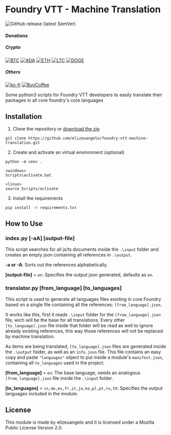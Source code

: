 # Foundry VTT - Machine Translation

![GitHub release (latest SemVer)](https://img.shields.io/github/v/release/elizeuangelo/foundry-vtt-machine-translation)

#### Donations

##### Crypto

[![BTC](https://img.shields.io/badge/bitcoin-gold.svg)](https://blockchair.com/bitcoin/address/bc1qtyy30h4d7yc6d3pjwmu46mpqxw7v50jnsq5sk9)
[![ADA](https://img.shields.io/badge/Cardano-9cf.svg)](https://cardanoscan.io/address/addr1qy32u0vthhy76mdck84nanw6d8t2ufrhv3pzulycp75lcp6jfmzvguq883d96hq5cmys2h28hmqfpjyfz4ceuw29h33sa3t5mf)
[![ETH](https://img.shields.io/badge/ethereum-silver.svg)](https://blockchair.com/ethereum/address/0xa9c30d78f6ba250523289090bcc55832eda19a16)
[![LTC](https://img.shields.io/badge/litecoin-lightgrey.svg)](https://blockchair.com/litecoin/address/LbB43DHAny9CShT5yL6Fc62SMXQUvZVEtZ)
[![DOGE](https://img.shields.io/badge/doge-yellow.svg)](https://blockchair.com/dogecoin/address/DPmkqoDc25YeLhSK2LbQyvyi1yP5f4JvDh)

##### Others

[![ko-fi](https://img.shields.io/badge/Kofi-red.svg)](https://ko-fi.com/B0B024E6C)
[![BuyCoffee](https://img.shields.io/badge/coffee-%243-orange)](https://www.buymeacoffee.com/j6auA0z)

Some python3 scripts for Foundry VTT developers to easily translate their packages in all core foundry's core languages

## Installation

1. Clone the repository or [download the zip](https://github.com/elizeuangelo/foundry-vtt-machine-translation/archive/refs/tags/v1.0.zip)

```
git clone https://github.com/elizeuangelo/foundry-vtt-machine-translation.git
```

2. Create and activate an virtual environment (optional)

```
python -m venv .

<windows>
Scripts\activate.bat

<linux>
source Scripts/activate
```

3. Install the requirements

```
pip install -r requirements.txt
```

## How to Use

### index.py [-aA] [output-file]

This script searches for all js/ts documents inside the `.\input` folder and creates an empty json containing all references in `.\output`.

**-a or -A**:
Sorts out the references alphabetically.

**[output-file]** = `en`:
Specifies the output json generated, defaults as `en`.

### translator.py [from_language] [to_languages]

This script is used to generate all languages files existing in core Foundry based on a single file containing all the references: `[from_language].json`.

It works like this, first it reads `.\input` folder for the `[from_language].json` file, wich will be the base for all translations. Every other `[to_language].json` file inside that folder will be read as well to ignore already existing references, this way those references will not be replaced by machine translation.

As items are being translated, `[to_language].json` files are generated inside the `.\output` folder, as well as an `info.json` file. This file contains an easy copy and paste `"languages"` object to put inside a module's `manifest.json`, containing all `to_languages` used in the project.

**[from_language]** = `en`:
The base language, needs an analogous `[from_language].json` file inside the `.\input` folder.

**[to_languages]** = `cn,de,es,fr,it,ja,ko,pl,pt,ru,th`:
Specifies the output languages included in the module.

## License

This module is made by elizeuangelo and it is licensed under a Mozilla Public License Version 2.0.

